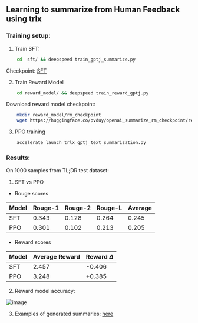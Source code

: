## Learning to summarize from Human Feedback using trlx


### Training setup:

1. Train SFT:
```bash
    cd  sft/ && deepspeed train_gptj_summarize.py
```

Checkpoint: [SFT](https://huggingface.co/pvduy/openai_summarize_sft_gptj)

2. Train Reward Model
```bash
    cd reward_model/ && deepspeed train_reward_gptj.py
```

Download reward model checkpoint:
```bash
    mkdir reward_model/rm_checkpoint
    wget https://huggingface.co/pvduy/openai_summarize_rm_checkpoint/resolve/main/pytorch_model.bin -O reward_model/rm_checkpoint/pytorch_model.bin
```

3. PPO training
```bash
    accelerate launch trlx_gptj_text_summarization.py
```


### Results:
On 1000 samples from TL;DR test dataset:
1. SFT vs PPO
- Rouge scores

| Model | Rouge-1 | Rouge-2 | Rouge-L | Average |
| --- | --- | --- | --- |   --- |
| SFT | 0.343 | 0.128 | 0.264 | 0.245 |
| PPO | 0.301 | 0.102 | 0.213 | 0.205 |

- Reward scores

| Model | Average Reward | Reward $\Delta$ |
| --- | --- | --- |
| SFT | 2.457 | -0.406 |
| PPO | 3.248 | +0.385 |


2. Reward model accuracy:

![image](https://user-images.githubusercontent.com/28798474/210157656-c5b20b9a-f6ef-4e88-a0ee-5596d5b28d58.png)

3. Examples of generated summaries: [here](https://wandb.ai/pvduy/trlx/runs/1rpm40g8)
